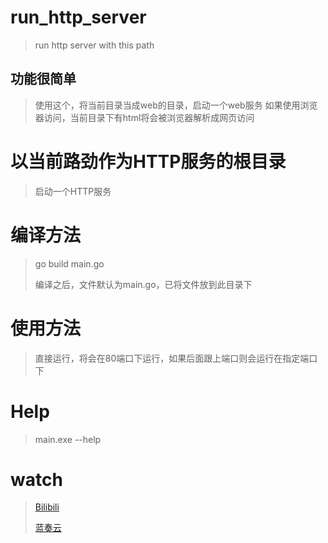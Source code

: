 # run_http_server
> run http server with this path

## 功能很简单
> 使用这个，将当前目录当成web的目录，启动一个web服务
> 如果使用浏览器访问，当前目录下有html将会被浏览器解析成网页访问

# 以当前路劲作为HTTP服务的根目录
> 启动一个HTTP服务

# 编译方法
> go build main.go
> 
> 编译之后，文件默认为main.go，已将文件放到此目录下

# 使用方法
> 直接运行，将会在80端口下运行，如果后面跟上端口则会运行在指定端口下

# Help
> main.exe --help

# watch
> [Bilibili](https://www.bilibili.com/video/BV1t94y1q7Pa/)
>
> [蓝奏云](https://ucu.lanzouq.com/ie0Yw1309j0d)

